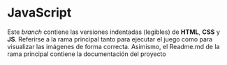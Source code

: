 # JavaScript

Este _branch_ contiene las versiones indentadas (legibles) de **HTML**, **CSS** y **JS**.
Referirse a la rama principal tanto para ejecutar el juego como para  visualizar las imágenes de forma correcta.
Asimismo, el Readme.md de la rama principal contiene la documentación del proyecto
